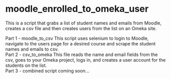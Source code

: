 # moodle_enrolled_to_omeka_user
This is a script that grabs a list of student names and emails from Moodle, creates a csv file and then creates users from the list on an Omeka site.

Part 1 - moodle_to_csv
  This script uses selenium to login to Moodle, navigate to the users page for a desired course and scrape the student names and emails to csv.<br>
Part 2 - csv_to_omeka
  This file reads the name and email fields from the csv, goes to your Omeka project, logs in, and creates a user account for the students on the list.<br>
Part 3 - combined script 
  coming soon...
